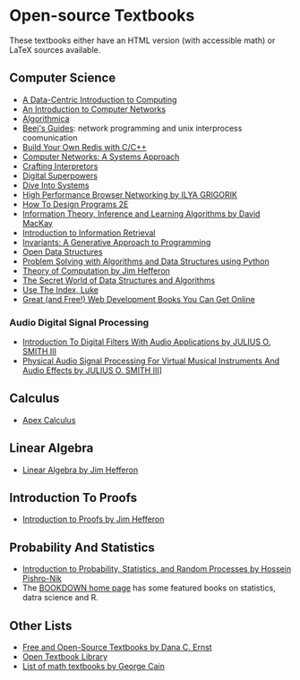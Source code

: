 
# Open-source Textbooks

These textbooks either have an HTML version (with accessible math) or LaTeX sources available.

## Computer Science

- [A Data-Centric Introduction to Computing](https://dcic-world.org/)
- [An Introduction to Computer Networks](https://intronetworks.cs.luc.edu/)
- [Algorithmica](https://en.algorithmica.org/)
- [Beej's Guides](https://beej.us/guide/): network programming and unix interprocess coomunication
- [Build Your Own Redis with C/C++ ](https://build-your-own.org/redis/)
- [ Computer Networks: A Systems Approach ](https://book.systemsapproach.org/)
- [Crafting Interpretors](http://craftinginterpreters.com/contents.html)
- [Digital Superpowers](https://digitalsuperpowers.com/)
- [Dive Into Systems](https://diveintosystems.org/)
- [High Performance Browser Networking by ILYA GRIGORIK](https://hpbn.co/)
- [How To Design Programs 2E](https://htdp.org)
- [Information Theory, Inference and Learning Algorithms by David MacKay](http://www.inference.org.uk/mackay/itila/book.html)
- [Introduction to Information Retrieval](https://nlp.stanford.edu/IR-book/)
- [Invariants: A Generative Approach to Programming](https://sourceforge.net/projects/invariantstext/)
- [Open Data Structures](https://opendatastructures.org/)
- [Problem Solving with Algorithms and Data Structures using Python](https://runestone.academy/ns/books/published/pythonds/index.html)
- [Theory of Computation by Jim Hefferon](https://hefferon.net/computation/index.html)
- [The Secret World of Data Structures and Algorithms](https://pncnmnp.github.io/blogs/dsa-book.html)
- [Use The Index, Luke](https://use-the-index-luke.com/)
- [Great (and Free!) Web Development Books You Can Get Online ](https://css-tricks.com/web-development-books-you-can-get-for-free/)

### Audio Digital Signal Processing 

- [Introduction To Digital Filters With Audio Applications by JULIUS O. SMITH III](https://ccrma.stanford.edu/~jos/filters/)
- [Physical Audio Signal Processing For Virtual Musical Instruments And Audio Effects by JULIUS O. SMITH III](https://ccrma.stanford.edu/~jos/pasp/pasp.html)]

## Calculus

- [Apex Calculus](http://www.apexcalculus.com/)

## Linear Algebra

- [Linear Algebra by Jim Hefferon](https://hefferon.net/linearalgebra/)

## Introduction To Proofs

- [Introduction to Proofs by Jim Hefferon](https://hefferon.net/proofs/index.html)

## Probability And Statistics

- [Introduction to Probability, Statistics, and Random Processes by Hossein Pishro-Nik](https://probabilitycourse.com/)
- The [BOOKDOWN home page](https://www.bookdown.org/) has some featured books on statistics, datra science and R.

## Other Lists

- [Free and Open-Source Textbooks by Dana C. Ernst](http://danaernst.com/resources/free-and-open-source-textbooks/)
- [Open Textbook Library](https://open.umn.edu/opentextbooks/)
- [List of math textbooks by George Cain](https://people.math.gatech.edu/~cain/textbooks/onlinebooks.html)
